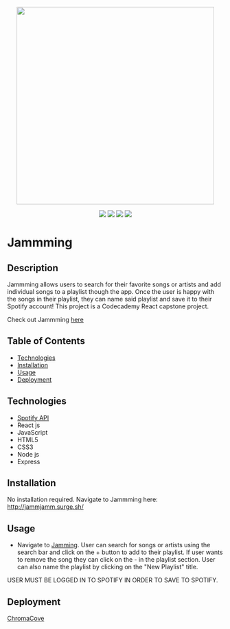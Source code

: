 <p align="center">
  <img width="460" src="https://raw.githubusercontent.com/cjpalmerin/jammming/master/client/public/favicon.ico">
</p>
<p align="center">
  <img src="https://img.shields.io/badge/build-passing-brightgreen">
  <img src="https://img.shields.io/badge/deployment-passing-brightgreen">
  <img src="https://img.shields.io/badge/contributors-2-blue">
  <img src="https://img.shields.io/badge/license-ISC-blue">
</p>

# Jammming

## Description
Jammming allows users to search for their favorite songs or artists and add individual songs to a playlist though the app. Once the user is happy with the songs in their playlist, they can name said playlist and save it to their Spotify account! This project is a Codecademy React capstone project. 

Check out Jammming [here](http://jammjamm.surge.sh/)


## Table of Contents
* [Technologies](#technologies)
* [Installation](#installation)
* [Usage](#usage)
* [Deployment](#deployment)

## Technologies
* [Spotify API](https://developer.spotify.com/documentation/web-api/)
* React js
* JavaScript
* HTML5
* CSS3
* Node js
* Express

## Installation
No installation required. Navigate to Jammming here: http://jammjamm.surge.sh/

## Usage

* Navigate to [Jamming](http://jammjamm.surge.sh/). User can search for songs or artists using the search bar and click on the + button to add to their playlist. If user wants to remove the song they can click on the - in the playlist section. User can also name the playlist by clicking on the "New Playlist" title.

USER MUST BE LOGGED IN TO SPOTIFY IN ORDER TO SAVE TO SPOTIFY.

## Deployment
[ChromaCove](http://jammjamm.surge.sh/)